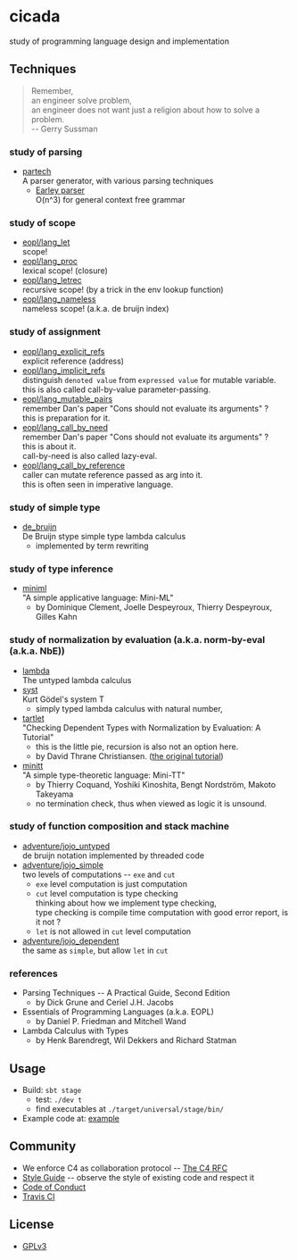 # cicada

study of programming language design and implementation

## Techniques

> Remember,<br>
> an engineer solve problem,<br>
> an engineer does not want just a religion about how to solve a problem.<br>
> -- Gerry Sussman

### study of parsing

- [partech](src/main/scala/xieyuheng/partech)<br>
  A parser generator, with various parsing techniques
  - [Earley parser](src/main/scala/xieyuheng/partech/parsing_techniques/Earley.scala)<br>
    O(n^3) for general context free grammar

### study of scope

- [eopl/lang_let](src/main/scala/xieyuheng/eopl/lang_let)<br>
  scope!
- [eopl/lang_proc](src/main/scala/xieyuheng/eopl/lang_proc)<br>
  lexical scope! (closure)
- [eopl/lang_letrec](src/main/scala/xieyuheng/eopl/lang_letrec)<br>
  recursive scope! (by a trick in the env lookup function)
- [eopl/lang_nameless](src/main/scala/xieyuheng/eopl/lang_nameless)<br>
  nameless scope! (a.k.a. de bruijn index)

### study of assignment

- [eopl/lang_explicit_refs](src/main/scala/xieyuheng/eopl/lang_explicit_refs)<br>
  explicit reference (address)
- [eopl/lang_implicit_refs](src/main/scala/xieyuheng/eopl/lang_implicit_refs)<br>
  distinguish `denoted value` from `expressed value` for mutable variable. <br>
  this is also called call-by-value parameter-passing.
- [eopl/lang_mutable_pairs](src/main/scala/xieyuheng/eopl/lang_mutable_pairs)<br>
  remember Dan's paper "Cons should not evaluate its arguments" ? <br>
  this is preparation for it.
- [eopl/lang_call_by_need](src/main/scala/xieyuheng/eopl/lang_call_by_need)<br>
  remember Dan's paper "Cons should not evaluate its arguments" ? <br>
  this is about it. <br>
  call-by-need is also called lazy-eval.
- [eopl/lang_call_by_reference](src/main/scala/xieyuheng/eopl/lang_call_by_reference)<br>
  caller can mutate reference passed as arg into it. <br>
  this is often seen in imperative language.

### study of simple type

- [de_bruijn](src/main/scala/xieyuheng/de_bruijn)<br>
  De Bruijn stype simple type lambda calculus
  - implemented by term rewriting

### study of type inference

- [miniml](src/main/scala/xieyuheng/miniml)<br>
  "A simple applicative language: Mini-ML"
  - by Dominique Clement, Joelle Despeyroux, Thierry Despeyroux, Gilles Kahn

### study of normalization by evaluation (a.k.a. norm-by-eval (a.k.a. NbE))

- [lambda](src/main/scala/xieyuheng/lambda)<br>
  The untyped lambda calculus
- [syst](src/main/scala/xieyuheng/syst)<br>
  Kurt Gödel's system T
  - simply typed lambda calculus with natural number,
- [tartlet](src/main/scala/xieyuheng/tartlet)<br>
  "Checking Dependent Types with Normalization by Evaluation: A Tutorial"
  - this is the little pie, recursion is also not an option here.
  - by David Thrane Christiansen.
    ([the original tutorial](http://davidchristiansen.dk/tutorials/nbe))
- [minitt](src/main/scala/xieyuheng/minitt)<br>
  "A simple type-theoretic language: Mini-TT"
  - by Thierry Coquand, Yoshiki Kinoshita, Bengt Nordström, Makoto Takeyama
  - no termination check, thus when viewed as logic it is unsound.

### study of function composition and stack machine

- [adventure/jojo_untyped](src/main/scala/xieyuheng/adventure/jojo_untyped)<br>
  de bruijn notation implemented by threaded code
- [adventure/jojo_simple](src/main/scala/xieyuheng/adventure/jojo_simple)<br>
  two levels of computations -- `exe` and `cut`
  - `exe` level computation is just computation
  - `cut` level computation is type checking <br>
    thinking about how we implement type checking, <br>
    type checking is compile time computation with good error report, is it not ?
  - `let` is not allowed in `cut` level computation
- [adventure/jojo_dependent](src/main/scala/xieyuheng/adventure/jojo_dependent)<br>
  the same as `simple`, but allow `let` in `cut`

### references

- Parsing Techniques -- A Practical Guide, Second Edition
  - by Dick Grune and Ceriel J.H. Jacobs
- Essentials of Programming Languages (a.k.a. EOPL)
  - by Daniel P. Friedman and Mitchell Wand
- Lambda Calculus with Types
  - by Henk Barendregt, Wil Dekkers and Richard Statman

## Usage

- Build: `sbt stage`
  - test: `./dev t`
  - find executables at `./target/universal/stage/bin/`
- Example code at: [example](example)

## Community

- We enforce C4 as collaboration protocol -- [The C4 RFC](https://rfc.zeromq.org/spec:42/C4)
- [Style Guide](STYLE-GUIDE.md) -- observe the style of existing code and respect it
- [Code of Conduct](CODE-OF-CONDUCT.md)
- [Travis CI](https://travis-ci.org/xieyuheng/cicada)

## License

- [GPLv3](LICENSE)
